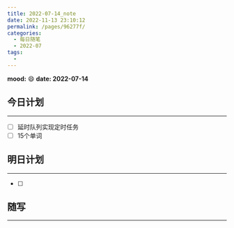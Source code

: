 ```yaml
---
title: 2022-07-14_note
date: 2022-11-13 23:10:12
permalink: /pages/96277f/
categories:
  - 每日随笔
  - 2022-07
tags:
  - 
---
```

**mood:** :smile:  									**date: 2022-07-14**  
## 今日计划  
------
- [ ]  延时队列实现定时任务
- [ ]  15个单词
## 明日计划  
------
- [ ]  
## 随写 
------
